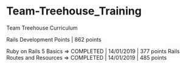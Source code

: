 # Team-Treehouse_Training
Team Treehouse Curriculum

Rails Development
Points | 862 points

Ruby on Rails 5 Basics => COMPLETED | 14/01/2019 | 377 points
Rails Routes and Resources => COMPLETED | 14/01/2019 | 485 points
